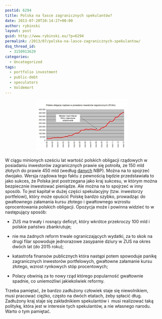 ```yaml
---
postid: 6294
title: Polska na łasce zagranicznych spekulantów?
date: 2013-07-20T20:14:27+00:00
author: rybinski
layout: post
guid: http://www.rybinski.eu/?p=6294
permalink: /2013/07/polska-na-lasce-zagranicznych-spekulantow/
dsq_thread_id:
  - 3150913629
categories:
  - Uncategorized
tags:
  - portfolio investment
  - public-debt
  - speculators
  - Voldemort
---
```

<p style="text-align: center;">
  <a href="/uploads/2013/07/zadkuzenie_zagraniczne.jpg"><img class="wp-image-6295 aligncenter" title="zadkuzenie_zagraniczne" src="/uploads/2013/07/zadkuzenie_zagraniczne-300x173.jpg" alt="" width="300" height="173" /></a>
</p>

W ciągu minionych sześciu lat wartość polskich obligacji rządowych w posiadaniu inwestorów zagranicznych prawie się potroiła, ze 150 mld złotych do prawie 450 mld (według [danych](http://www.nbp.pl/home.aspx?f=/statystyka/zadluz.html) NBP). Można na to spojrzeć dwojako. Wersja rządowa tego faktu z pewnością będzie przedstawiała to jako sukces, że Polska jest postrzegana jako kraj sukcesu, w którym można bezpiecznie inwestować pieniądze. Ale można na to spojrzeć w inny sposób. To jest kapitał w dużej części spekulacyjny (tzw. inwestorzy portfelowi), który może opuścić Polskę bardzo szybko, prowadząc do gwałtownego załamania kursu złotego i gwałtownego wzrostu oprocentowania polskich obligacji. Opozycja może i powinna widzieć to w następujący sposób:

- ZUS ma trwały i rosnący deficyt, który wkrótce przekroczy 100 mld i polskie państwo zbankrutuje;

- nie ma żadnych reform trwale ograniczających wydatki, za to skok na drugi filar spowoduje jednorazowe zasypanie dziury w ZUS na okres dwóch lat (do 2015 roku);

- katastrofa finansów publicznych która nastąpi potem spowoduje panikę zagranicznych inwestorów portfelowych, gwałtowne załamanie kursu złotego, wzrost rynkowych stóp procentowych;

- Polacy obwinią za to nowy rząd którego popularność gwałtownie spadnie, co uniemożliwi jakiekolwiek reformy.

Trzeba pamiętać, że bardzo zadłużony człowiek staje się niewolnikiem, musi pracować ciężko, często na dwóch etatach, żeby spłacić dług. Zadłużony kraj staje się zakładnikiem spekulantów i  musi realizować taką politykę, która jest w interesie tych spekulantów, a nie własnego narodu. Warto o tym pamiętać.
